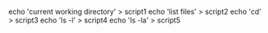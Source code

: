 echo 'current working directory' > script1
echo 'list files' > script2
echo 'cd' > script3
echo 'ls -l' > script4
echo 'ls -la' > script5
